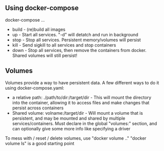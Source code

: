 

## Using docker-compose


docker-compose ...
  * build - (re)build all images
  * up - Start all services. "-d" will detatch and run in background
  * stop - Stop all services. Persistent memory/volumes will persist
  * kill - Send sigkill to all services and stop containers
  * down - Stop all services, then remove the containers from docker. Shared volumes will still persist!




## Volumes

Volumes provide a way to have persistent data. A few different ways to do it using docker-compose.yaml:
  * a relative path: ./path/to/dir:/target/dir - This will mount the directory into the container, allowing it to access files and make changes that persist across containers
  * Shared volume: volname:/target/dir - Will mount a volume that is persistent, and may be mounted and shared by multiple services/containers. Must declare in the global "volumes:" section, and can optionally give some more info like specifying a driver

To mess with / reset / delete volumes, use "docker volume .."
"docker volume ls" is a good starting point

